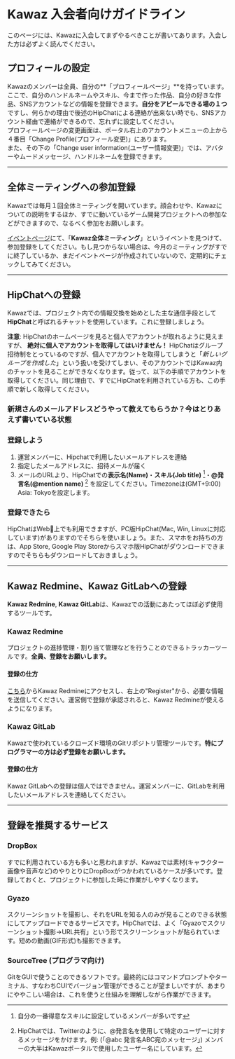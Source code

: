 # Kawaz 入会者向けガイドライン

このページには、Kawazに入会してまずやるべきことが書いてあります。入会した方は必ずよく読んでください。

## プロフィールの設定

Kawazのメンバーは全員、自分の**「プロフィールページ」**を持っています。ここで、自分のハンドルネームやスキル、今まで作った作品、自分の好きな作品、SNSアカウントなどの情報を登録できます。**自分をアピールできる場の１つ**ですし、何らかの理由で後述のHipChatによる連絡が出来ない時でも、SNSアカウント経由で連絡ができるので、忘れずに設定してください。  
プロフィールページの変更画面は、ポータル右上のアカウントメニューの上から４番目「Change Profile(プロフィール変更)」にあります。  
また、その下の「Change user information(ユーザー情報変更)」では、アバターやムードメッセージ、ハンドルネームを登録できます。

---

## 全体ミーティングへの参加登録

Kawazでは毎月１回全体ミーティングを開いています。顔合わせや、Kawazについての説明をするほか、すでに動いているゲーム開発プロジェクトへの参加などができますので、なるべく参加をお願いします。

[イベントページ](http://www.kawaz.org/events/)にて、「**Kawaz全体ミーティング**」というイベントを見つけて、参加登録をしてください。もし見つからない場合は、今月のミーティングがすでに終了しているか、まだイベントページが作成されていないので、定期的にチェックしてみてください。  

---

## HipChatへの登録

Kawazでは、プロジェクト内での情報交換を始めとした主な通信手段として**HipChat**と呼ばれるチャットを使用しています。これに登録しましょう。  

**注意**: HipChatのホームページを見ると個人でアカウントが取れるように見えますが、 **絶対に個人でアカウントを取得してはいけません！** HipChatはグループ招待制をとっているのですが、個人でアカウントを取得してしまうと「*新しいグループを作成した*」という扱いを受けてしまい、そのアカウントではKawaz内のチャットを見ることができなくなります。従って、以下の手順でアカウントを取得してください。同じ理由で、すでにHipChatを利用されている方も、この手順で新しく取得してください。  

### 新規さんのメールアドレスどうやって教えてもらうか？今はとりあえず書いている状態

### 登録しよう

1. 運営メンバーに、Hipchatで利用したいメールアドレスを連絡
2. 指定したメールアドレスに、招待メールが届く
3. メールのURLより、HipChatでの**表示名(Name)**・**スキル(Job title)** [^1]・**@発言名(@mention name)** [^2] を設定してください。Timezoneは(GMT+9:00) Asia: Tokyoを設定します。

[^1]: 自分の一番得意なスキルに設定しているメンバーが多いです
[^2]: HipChatでは、Twitterのように、@発言名を使用して特定のユーザーに対するメッセージをかけます。例: (「@abc 発言名ABC宛のメッセージ」) メンバーの大半はKawazポータルで使用したユーザー名にしています。

### 登録できたら

HipChatはWeb上でも利用できますが、PC版HipChat(Mac, Win, Linuxに対応しています)がありますのでそちらを使いましょう。また、スマホをお持ちの方は、App Store, Google Play Storeからスマホ版HipChatがダウンロードできますのでそちらもダウンロードしておきましょう。  

---

## Kawaz Redmine、Kawaz GitLabへの登録

**Kawaz Redmine**, **Kawaz GitLab**は、Kawazでの活動にあたってほぼ必ず使用するツールです。

### Kawaz Redmine

プロジェクトの進捗管理・割り当て管理などを行うことのできるトラッカーツールです。**全員、登録をお願いします。**
	
#### 登録の仕方
  
[こちら](http://redmine.kawaz.org/)からKawaz Redmineにアクセスし、右上の"Register"から、必要な情報を送信してください。運営側で登録が承認されると、Kawaz Redmineが使えるようになります。

### Kawaz GitLab

Kawazで使われているクローズド環境のGitリポジトリ管理ツールです。**特にプログラマーの方は必ず登録をお願いします。**  

#### 登録の仕方

Kawaz GitLabへの登録は個人ではできません。運営メンバーに、GitLabを利用したいメールアドレスを連絡してください。  


---

## 登録を推奨するサービス

### DropBox

すでに利用されている方も多いと思われますが、Kawazでは素材(キャラクター画像や音声など)のやりとりにDropBoxがつかわれているケースが多いです。登録しておくと、プロジェクトに参加した時に作業がしやすくなります。

### Gyazo

スクリーンショットを撮影し、それをURLを知る人のみが見ることのできる状態にしてアップロードできるサービスです。HipChatでは、よく「Gyazoでスクリーンショット撮影→URL共有」という形でスクリーンショットが貼られています。短めの動画(GIF形式)も撮影できます。

### SourceTree (プログラマ向け)

GitをGUIで使うことのできるソフトです。最終的にはコマンドプロンプトやターミナル、すなわちCUIでバージョン管理ができることが望ましいですが、あまりにややこしい場合は、これを使うと仕組みを理解しながら作業ができます。

